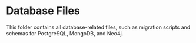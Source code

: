 # Database Files

This folder contains all database-related files, such as migration scripts and schemas for PostgreSQL, MongoDB, and Neo4j.